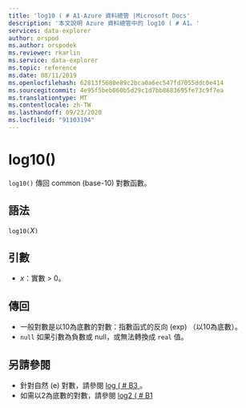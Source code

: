 ```yaml
---
title: 'log10 ( # A1-Azure 資料總管 |Microsoft Docs'
description: '本文說明 Azure 資料總管中的 log10 ( # A1。'
services: data-explorer
author: orspod
ms.author: orspodek
ms.reviewer: rkarlin
ms.service: data-explorer
ms.topic: reference
ms.date: 08/11/2019
ms.openlocfilehash: 62813f5680e89c2bca0a6ec547fd7055ddc0e414
ms.sourcegitcommit: 4e95f5beb060b5d29c1d7bb8683695fe73c9f7ea
ms.translationtype: MT
ms.contentlocale: zh-TW
ms.lasthandoff: 09/23/2020
ms.locfileid: "91103194"
---
```

# <a name="log10"></a>log10()

`log10()` 傳回 common (base-10) 對數函數。  

## <a name="syntax"></a>語法

`log10(`*X*`)`

## <a name="arguments"></a>引數

* *x*：實數 > 0。

## <a name="returns"></a>傳回

* 一般對數是以10為底數的對數：指數函式的反向 (exp) （以10為底數）。
* `null` 如果引數為負數或 null，或無法轉換成 `real` 值。 

## <a name="see-also"></a>另請參閱

* 針對自然 (e) 對數，請參閱 [log ( # B3 ](log-function.md)。
* 如需以2為底數的對數，請參閱 [log2 ( # B1 ](log2-function.md)